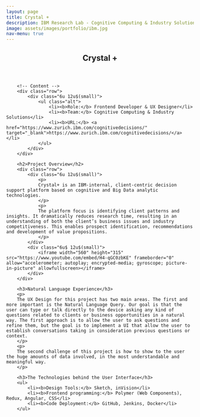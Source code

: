 ```yaml
---
layout: page
title: Crystal +
description: IBM Research Lab - Cognitive Computing & Industry Solutions
image: assets/images/portfolio/ibm.jpg
nav-menu: true
---
```


<!-- Main -->
<div id="main" class="alt">

<!-- One -->
<section id="one">
	<div class="inner">
		<header class="major">
			<h1>Crystal +</h1>
		</header>

		<!-- Content -->
		<div class="row">
			<div class="6u 12u$(small)">
				<ul class="alt">
					<li><b>Role:</b> Frontend Developer & UX Designer</li>
					<li><b>Team:</b> Cognitive Computing & Industry Solutions</li>
					<li><b>URL:</b> <a href="https://www.zurich.ibm.com/cognitivedecisions/" target="_blank">https://www.zurich.ibm.com/cognitivedecisions/</a></li>
				</ul>
			</div>
		</div>

		<h2>Project Overview</h2>
		<div class="row">
			<div class="6u 12u$(small)">
				<p>
				Crystal+ is an IBM-internal, client-centric decision support platform based on cognitive and Big Data analytic technologies.
				</p>
				<p>
				The platform focus is identifying client patterns and insights. It dramatically reduces research time, resulting in an understanding of both the client’s business issues and industry competitiveness. This enables prospect identification, recommendations and development of value propositions.
				</p>
			</div>
			<div class="6u$ 12u$(small)">
				<iframe width="560" height="315" src="https://www.youtube.com/embed/H4-qGC0zbKE" frameborder="0" allow="accelerometer; autoplay; encrypted-media; gyroscope; picture-in-picture" allowfullscreen></iframe>
			</div>
		</div>

		<h3>Natural Language Experience</h3>
		<p>
		The UX Design for this project has two main areas. The first and more important is the Natural Language Query. Our goal is that the user can type or talk directly to the device asking any kind of questions related to clients or business opportunities in a natural way. The first approach is to allow the user to ask questions and refine them, but the goal is to implement a UI that allow the user to establish conversations taking in consideration previous questions or context.
		</p>
		<p>
		The second challenge of this project is how to show to the user the huge amounts of data involved, in the most understandable and meaningful way.
		</p>

		<h3>The Technologies behind the User Interface</h3>
		<ul>
			<li><b>Design Tools:</b> Sketch, inVision</li>
			<li><b>Frontend programming:</b> Polymer (Web Components), Redux, Angular, CSS</li>
			<li><b>Code Deployment:</b> GitHub, Jenkins, Docker</li>
		</ul>

</div>
</section>

</div>
